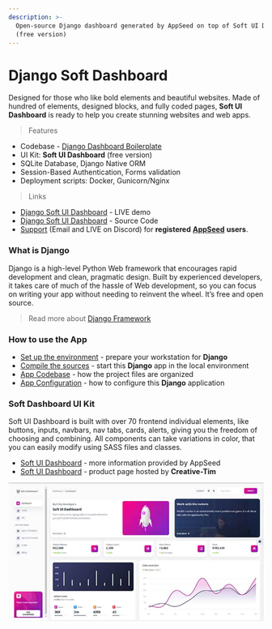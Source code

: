 ```yaml
---
description: >-
  Open-source Django dashboard generated by AppSeed on top of Soft UI Dashboard
  (free version)
---
```


# Django Soft Dashboard

Designed for those who like bold elements and beautiful websites. Made of hundred of elements, designed blocks, and fully coded pages, **Soft UI Dashboard** is ready to help you create stunning websites and web apps. 

> Features

* Codebase - [Django Dashboard Boilerplate](../../boilerplate-code/django-dashboard.md)
* UI Kit: **Soft UI Dashboard** \(free version\)  
* SQLite Database, Django Native ORM
* Session-Based Authentication, Forms validation
* Deployment scripts: Docker, Gunicorn/Nginx 

> Links

* [Django Soft UI Dashboard](https://django-soft-ui-dashboard.appseed-srv1.com/) - LIVE demo
* [Django Soft UI Dashboard](https://github.com/app-generator/django-soft-ui-dashboard) - Source Code 
* [Support](https://appseed.us/support) \(Email and LIVE on Discord\) for **registered** [**AppSeed**](https://appseed.us/) **users**.

### 

### What is Django

Django is a high-level Python Web framework that encourages rapid development and clean, pragmatic design. Built by experienced developers, it takes care of much of the hassle of Web development, so you can focus on writing your app without needing to reinvent the wheel. It’s free and open source.

> Read more about [Django Framework](../../content/what-is/django.md)



### How to use the App

* [Set up the environment](../../boilerplate-code/django-dashboard.md#environment-1) - prepare your workstation for **Django**
* [Compile the sources](../../boilerplate-code/django-dashboard.md#build-the-app-1) - start this **Django** app in the local environment
* [App Codebase](../../boilerplate-code/django-dashboard.md#app-codebase) - how the project files are organized
* [App Configuration](../../boilerplate-code/django-dashboard.md#app-configuration) - how to configure this **Django** application



### Soft Dashboard UI Kit

Soft UI Dashboard is built with over 70 frontend individual elements, like buttons, inputs, navbars, nav tabs, cards, alerts, giving you the freedom of choosing and combining. All components can take variations in color, that you can easily modify using SASS files and classes.

* [Soft UI Dashboard](../../content/bootstrap-template/soft-ui-dashboard.md) - more information provided by AppSeed
* [Soft UI Dashboard](https://bit.ly/2Q1uIfK) - product page hosted by **Creative-Tim**

![Soft UI Dashboard - Open-source Bootstrap Template.](../../.gitbook/assets/soft-ui-dashboard-page-dashboard.jpg)

